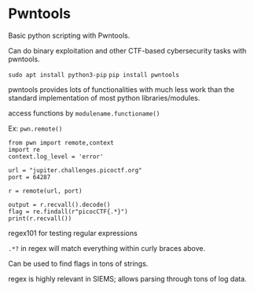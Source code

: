 # Pwntools 

Basic python scripting with Pwntools. 

Can do binary exploitation and other CTF-based cybersecurity tasks with pwntools.

`sudo apt install python3-pip`
`pip install pwntools` 

pwntools provides lots of functionalities with much less work than the standard implementation of most python libraries/modules.

access functions by `modulename.functioname()`

Ex: `pwn.remote()`

```
from pwn import remote,context
import re
context.log_level = 'error'

url = "jupiter.challenges.picoctf.org"
port = 64287

r = remote(url, port)

output = r.recvall().decode()
flag = re.findall(r"picocCTF{.*}")
print(r.recvall())
```

regex101 for testing regular expressions

`.*?` in regex will match everything within curly braces above.

Can be used to find flags in tons of strings.

regex is highly relevant in SIEMS; allows parsing through tons of log data.

